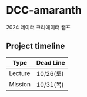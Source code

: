 # DCC-amaranth  
2024 데이터 크리에이터 캠프
  
## Project timeline    

| Type      | Dead Line  |  
|-----------|------------|  
| Lecture   | 10/26(토)  |   
| Mission   | 10/31(목)  |   

